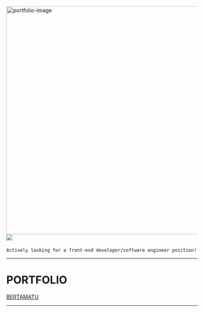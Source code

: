 <img src="https://im2.ezgif.com/tmp/ezgif-2-4c73c0a3826d.gif" align="right" alt="portfolio-image" width="600" height="auto">
<h1><a href="https://www.linkedin.com/in/bertam/" target="_blank"><img src="https://img.icons8.com/cute-clipart/64/000000/linkedin.png"/></a></h1>
<code>Actively looking for a front-end developer/software engineer position!</code>
<hr>
<h1>PORTFOLIO</h1> <span><a href="https://www.bertamatu.com" target="_blank">BERTAMATU</a></span>
<hr>

